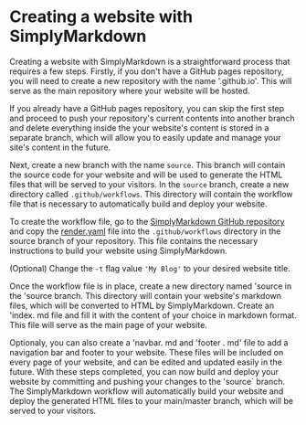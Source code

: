# Creating a website with SimplyMarkdown

Creating a website with SimplyMarkdown is a straightforward process that requires a few steps. Firstly, if you don't have a GitHub pages repository, you will need to create a new repository with the name '<your username>.github.io'. This will serve as the main repository where your website will be hosted.

If you already have a GitHub pages repository, you can skip the first step and proceed to push your repository's current contents into another branch and delete everything inside the your website's content is stored in a separate branch, which will allow you to easily update and manage your site's content in the future. 
  
Next, create a new branch with the name `source`. This branch will contain the source code for your website and will be used to generate the HTML files that will be served to your visitors. In the `source` branch, create a new directory called `.github/workflows`. This directory will contain the workflow file that is necessary to automatically build and deploy your website.

To create the workflow file, go to the [SimplyMarkdown GitHub repository](https://github.com/cemreefe/SimplyMarkdown) and copy the [render.yaml](https://github.com/cemreefe/SimplyMarkdown/blob/main/workflow/render.yaml) file into the `.github/workflows` directory in the source branch of your repository. This file contains the necessary instructions to build your website using SimplyMarkdown.
  
(Optional) Change the `-t` flag value `'My Blog'` to your desired website title.

Once the workflow file is in place, create a new directory named 'source in the 'source branch. This directory will contain your website's markdown files, which will be converted to HTML by SimplyMarkdown. Create an 'index. md file and fill it with the content of your choice in markdown format. This file will serve as the main page of your website.

Optionaly, you can also create a 'navbar. md and 'footer . md' file to add a navigation bar and footer to your website. These files will be included on every page of your website, and can be edited and updated easily in the future. With these steps completed, you can now build and deploy your website by committing and pushing your changes to the 'source` branch. The SimplyMarkdown workflow will automatically build your website and deploy the generated HTML files to your main/master branch, which will be served to your visitors.

